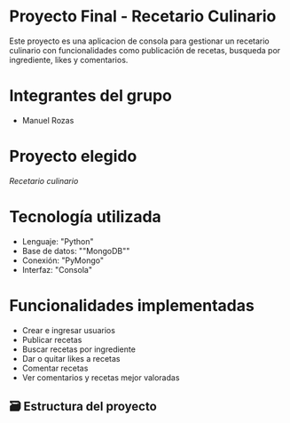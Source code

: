 # Proyecto Final - Recetario Culinario

Este proyecto es una aplicacion de consola para gestionar un recetario culinario con funcionalidades como publicación de recetas, busqueda por ingrediente, likes y comentarios.

# Integrantes del grupo
- Manuel Rozas

# Proyecto elegido
*Recetario culinario*  

# Tecnología utilizada
- Lenguaje: "Python"
- Base de datos: ""MongoDB""
- Conexión: "PyMongo"
- Interfaz: "Consola"

# Funcionalidades implementadas

- Crear e ingresar usuarios
- Publicar recetas
- Buscar recetas por ingrediente
- Dar o quitar likes a recetas
- Comentar recetas
- Ver comentarios y recetas mejor valoradas

## 🗃️ Estructura del proyecto
